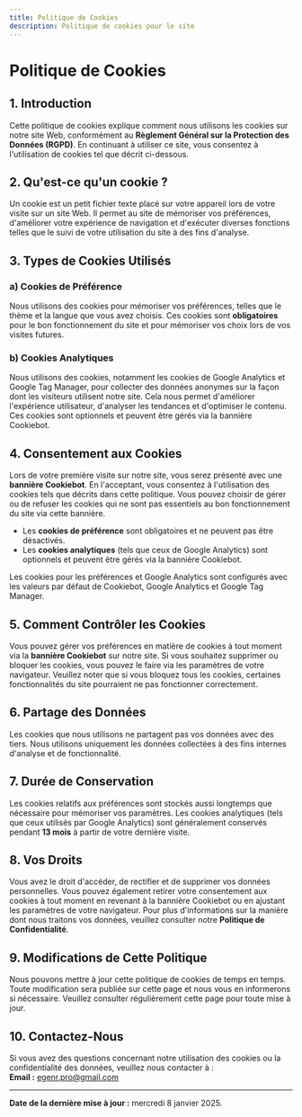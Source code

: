 ```yaml
---
title: Politique de Cookies
description: Politique de cookies pour le site
---
```


# Politique de Cookies

## 1. Introduction

Cette politique de cookies explique comment nous utilisons les cookies sur notre site Web, conformément au **Règlement Général sur la Protection des Données (RGPD)**. En continuant à utiliser ce site, vous consentez à l'utilisation de cookies tel que décrit ci-dessous.

## 2. Qu'est-ce qu'un cookie ?

Un cookie est un petit fichier texte placé sur votre appareil lors de votre visite sur un site Web. Il permet au site de mémoriser vos préférences, d'améliorer votre expérience de navigation et d'exécuter diverses fonctions telles que le suivi de votre utilisation du site à des fins d'analyse.

## 3. Types de Cookies Utilisés

### a) **Cookies de Préférence**

Nous utilisons des cookies pour mémoriser vos préférences, telles que le thème et la langue que vous avez choisis. Ces cookies sont **obligatoires** pour le bon fonctionnement du site et pour mémoriser vos choix lors de vos visites futures.

### b) **Cookies Analytiques**

Nous utilisons des cookies, notamment les cookies de Google Analytics et Google Tag Manager, pour collecter des données anonymes sur la façon dont les visiteurs utilisent notre site. Cela nous permet d'améliorer l'expérience utilisateur, d'analyser les tendances et d'optimiser le contenu. Ces cookies sont optionnels et peuvent être gérés via la bannière Cookiebot.

## 4. Consentement aux Cookies

Lors de votre première visite sur notre site, vous serez présenté avec une **bannière Cookiebot**. En l'acceptant, vous consentez à l'utilisation des cookies tels que décrits dans cette politique. Vous pouvez choisir de gérer ou de refuser les cookies qui ne sont pas essentiels au bon fonctionnement du site via cette bannière.

- Les **cookies de préférence** sont obligatoires et ne peuvent pas être désactivés.
- Les **cookies analytiques** (tels que ceux de Google Analytics) sont optionnels et peuvent être gérés via la bannière Cookiebot.

Les cookies pour les préférences et Google Analytics sont configurés avec les valeurs par défaut de Cookiebot, Google Analytics et Google Tag Manager.

## 5. Comment Contrôler les Cookies

Vous pouvez gérer vos préférences en matière de cookies à tout moment via la **bannière Cookiebot** sur notre site. Si vous souhaitez supprimer ou bloquer les cookies, vous pouvez le faire via les paramètres de votre navigateur. Veuillez noter que si vous bloquez tous les cookies, certaines fonctionnalités du site pourraient ne pas fonctionner correctement.

## 6. Partage des Données

Les cookies que nous utilisons ne partagent pas vos données avec des tiers. Nous utilisons uniquement les données collectées à des fins internes d'analyse et de fonctionnalité.

## 7. Durée de Conservation

Les cookies relatifs aux préférences sont stockés aussi longtemps que nécessaire pour mémoriser vos paramètres. Les cookies analytiques (tels que ceux utilisés par Google Analytics) sont généralement conservés pendant **13 mois** à partir de votre dernière visite.

## 8. Vos Droits

Vous avez le droit d'accéder, de rectifier et de supprimer vos données personnelles. Vous pouvez également retirer votre consentement aux cookies à tout moment en revenant à la bannière Cookiebot ou en ajustant les paramètres de votre navigateur. Pour plus d'informations sur la manière dont nous traitons vos données, veuillez consulter notre **Politique de Confidentialité**.

## 9. Modifications de Cette Politique

Nous pouvons mettre à jour cette politique de cookies de temps en temps. Toute modification sera publiée sur cette page et nous vous en informerons si nécessaire. Veuillez consulter régulièrement cette page pour toute mise à jour.

## 10. Contactez-Nous

Si vous avez des questions concernant notre utilisation des cookies ou la confidentialité des données, veuillez nous contacter à :  
**Email :** [egenr.pro@gmail.com](mailto:egenr.pro@gmail.com)

---

**Date de la dernière mise à jour :** mercredi 8 janvier 2025.
